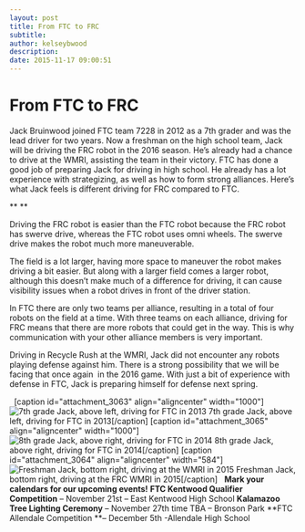 ```yaml
---
layout: post
title: From FTC to FRC
subtitle:
author: kelseybwood
description:
date: 2015-11-17 09:00:51
---
```


# From FTC to FRC

Jack Bruinwood joined FTC team 7228 in 2012 as a 7th grader and was the lead driver for two years. Now a freshman on the high school team, Jack will be driving the FRC robot in the 2016 season. He’s already had a chance to drive at the WMRI, assisting the team in their victory. FTC has done a good job of preparing Jack for driving in high school. He already has a lot experience with strategizing, as well as how to form strong alliances. Here’s what Jack feels is different driving for FRC compared to FTC.

** **

Driving the FRC robot is easier than the FTC robot because the FRC robot has swerve drive, whereas the FTC robot uses omni wheels. The swerve drive makes the robot much more maneuverable.

The field is a lot larger, having more space to maneuver the robot makes driving a bit easier. But along with a larger field comes a larger robot, although this doesn’t make much of a difference for driving, it can cause visibility issues when a robot drives in front of the driver station.

In FTC there are only two teams per alliance, resulting in a total of four robots on the field at a time. With three teams on each alliance, driving for FRC means that there are more robots that could get in the way. This is why communication with your other alliance members is very important.

Driving in Recycle Rush at the WMRI, Jack did not encounter any robots playing defense against him. There is a strong possibility that we will be facing that once again  in the 2016 game. With just a bit of experience with defense in FTC, Jack is preparing himself for defense next spring.

  [caption id="attachment_3063" align="aligncenter" width="1000"]![7th grade Jack, above left, driving for FTC in 2013](/wp-content/uploads/2015/11/11874504213_52b66481a0_o-1024x768.jpg) 7th grade Jack, above left, driving for FTC in 2013[/caption] [caption id="attachment_3065" align="aligncenter" width="1000"]![8th grade Jack, above right, driving for FTC in 2014](http://strykeforce.org/wp-content/uploads/2015/11/16072857840_93d36575c5_o-1024x683.jpg) 8th grade Jack, above right, driving for FTC in 2014[/caption] [caption id="attachment_3064" align="aligncenter" width="584"]![Freshman Jack, bottom right, driving at the WMRI in 2015](http://strykeforce.org/wp-content/uploads/2015/11/22306350830_8d724d2559_o.jpg) Freshman Jack, bottom right, driving at the FRC WMRI in 2015[/caption]   **Mark your calendars for our upcoming events!** **FTC Kentwood Qualifier Competition** – November 21st – East Kentwood High School **Kalamazoo Tree Lighting Ceremony** – November 27th time TBA – Bronson Park **FTC Allendale Competition **– December 5th -Allendale High School
